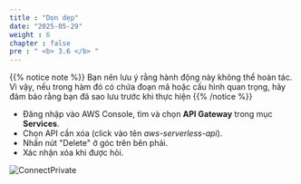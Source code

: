 ```yaml
---
title : "Dọn dẹp"
date: "2025-05-29"
weight : 6
chapter : false
pre : " <b> 3.6 </b> "
---
```



{{% notice note %}}
Bạn nên lưu ý rằng hành động này không thể hoàn tác. Vì vậy, nếu trong hàm đó có chứa đoạn mã hoặc cấu hình quan trọng, hãy đảm bảo rằng bạn đã sao lưu trước khi thực hiện
{{% /notice %}}

- Đăng nhập vào AWS Console, tìm và chọn **API Gateway** trong mục **Services**.
- Chọn API cần xóa (click vào tên *aws-serverless-api*).
- Nhấn nút "Delete" ở góc trên bên phải.
- Xác nhận xóa khi được hỏi.
  
![ConnectPrivate](../../../images/3-Amazon-API-Gateway/3.19.clean.png)